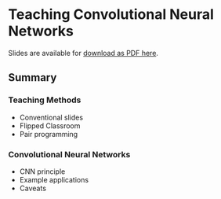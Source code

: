 # Teaching Convolutional Neural Networks

Slides are available for [download as PDF here](https://github.com/thawn/ttt-workshop-cnn/blob/main/book/slides/TTT_CNN.pdf).

## Summary

### Teaching Methods

* Conventional slides
* Flipped Classroom
* Pair programming

### Convolutional Neural Networks

* CNN principle
* Example applications
* Caveats
